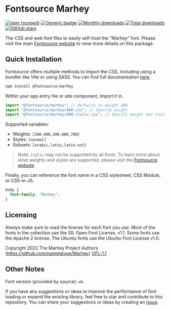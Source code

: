# Fontsource Marhey

[![npm (scoped)](https://img.shields.io/npm/v/@fontsource/marhey?color=brightgreen)](https://www.npmjs.com/package/@fontsource/marhey) [![Generic badge](https://img.shields.io/badge/fontsource-passing-brightgreen)](https://github.com/fontsource/fontsource) [![Monthly downloads](https://badgen.net/npm/dm/@fontsource/marhey)](https://github.com/fontsource/fontsource) [![Total downloads](https://badgen.net/npm/dt/@fontsource/marhey)](https://github.com/fontsource/fontsource) [![GitHub stars](https://img.shields.io/github/stars/fontsource/fontsource.svg?style=social&label=Star)](https://github.com/fontsource/fontsource/stargazers)

The CSS and web font files to easily self-host the “Marhey” font. Please visit the main [Fontsource website](https://fontsource.org/fonts/marhey) to view more details on this package.

## Quick Installation

Fontsource offers multiple methods to import the CSS, including using a bundler like Vite or using SASS. You can find full documentation [here](https://fontsource.org/docs/getting-started/introduction).

```javascript
npm install @fontsource/marhey
```

Within your app entry file or site component, import it in.

```javascript
import "@fontsource/marhey"; // Defaults to weight 400
import "@fontsource/marhey/400.css"; // Specify weight
import "@fontsource/marhey/400-italic.css"; // Specify weight and style
```

Supported variables:
- Weights: `[300,400,500,600,700]`
- Styles: `[normal]`
- Subsets: `[arabic,latin,latin-ext]`

> Note: `italic` may not be supported by all fonts. To learn more about what weights and styles are supported, please visit the [Fontsource website](https://fontsource.org/fonts/marhey).

Finally, you can reference the font name in a CSS stylesheet, CSS Module, or CSS-in-JS.

```css
body {
  font-family: "Marhey";
}
```

## Licensing
Always make sure to read the license for each font you use. Most of the fonts in the collection use the SIL Open Font License, v1.1. Some fonts use the Apache 2 license. The Ubuntu fonts use the Ubuntu Font License v1.0.

Copyright 2022 The Marhey Project Authors (https://github.com/namelatype/Marhey)
[OFL-1.1](https://openfontlicense.org)

## Other Notes
Font version (provided by source): `v8`.

If you have any suggestions or ideas to improve the performance of font loading or expand the existing library, feel free to star and contribute to this repository. You can share your suggestions or ideas by creating an [issue](https://github.com/fontsource/fontsource/issues).